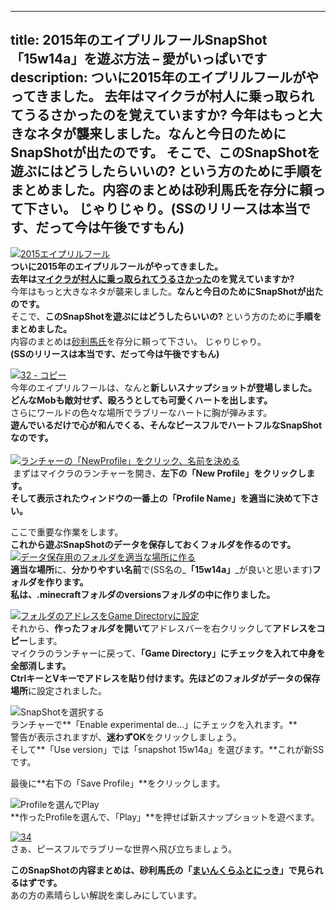 
---
title: 2015年のエイプリルフールSnapShot「15w14a」を遊ぶ方法 – 愛がいっぱいです
description: ついに2015年のエイプリルフールがやってきました。
 去年はマイクラが村人に乗っ取られてうるさかったのを覚えていますか?
 今年はもっと大きなネタが襲来しました。なんと今日のためにSnapShotが出たのです。
 そこで、このSnapShotを遊ぶにはどうしたらいいの? という方のために手順をまとめました。内容のまとめは砂利馬氏を存分に頼って下さい。 じゃりじゃり。(SSのリリースは本当です、だって今は午後ですもん)
---

[![2015エイプリルフール](https://cdn-ak.f.st-hatena.com/images/fotolife/s/sasigume/20210208/20210208152747.png)](#a/1/a11e969a.png "2015エイプリルフール")  
**ついに2015年のエイプリルフールがやってきました。**  
**去年は[マイクラが村人に乗っ取られてうるさかった](/38033944/)のを覚えていますか?**  
今年はもっと大きなネタが襲来しました。**なんと今日のためにSnapShotが出たのです。**  
そこで、**このSnapShotを遊ぶにはどうしたらいいの?** という方のために**手順をまとめました。**  
内容のまとめは[砂利馬氏](https://twitter.com/RavenTofu)を存分に頼って下さい。 じゃりじゃり。  
**(SSのリリースは本当です、だって今は午後ですもん)** 

[![32 - コピー](https://cdn-ak.f.st-hatena.com/images/fotolife/s/sasigume/20210208/20210208162253.png)](#d/7/d7cf891b.png "32 - コピー")  
今年のエイプリルフールは、なんと**新しいスナップショットが登場しました。**  
**どんなMobも敵対せず、殴ろうとしても可愛くハートを出します。**  
さらにワールドの色々な場所でラブリーなハートに胸が弾みます。  
**遊んでいるだけで心が和んでくる、そんなピースフルでハートフルなSnapShotなのです。**  
   
[![ランチャーの「NewProfile」をクリック、名前を決める](https://cdn-ak.f.st-hatena.com/images/fotolife/s/sasigume/20210208/20210208155306.jpg)](#b/9/b95a53f4.jpg "2015-4-1_20-0-3")  
 まずはマイクラのランチャーを開き、**左下の「New Profile」**をクリックします。  
そして表示されたウィンドウの一番上の**「Profile Name」を適当に決めて下さい。**

ここで重要な作業をします。  
**これから遊ぶSnapShotのデータを保存しておくフォルダを作るのです。**   
[![データ保存用のフォルダを適当な場所に作る](https://cdn-ak.f.st-hatena.com/images/fotolife/s/sasigume/20210208/20210208125532.jpg)](#0/c/0cc7178c.jpg "2015-4-1_20-1-38")  
**適当な場所**に、**分かりやすい名前**で(SS名の_**「15w14a」**_が良いと思います)**フォルダを作ります。**  
**私は、.minecraftフォルダのversionsフォルダの中に作りました。**

[![フォルダのアドレスをGame Directoryに設定](https://cdn-ak.f.st-hatena.com/images/fotolife/s/sasigume/20210208/20210208143617.jpg)](#7/0/7032050b.jpg "bandicam 2015-04-01 20-01-58-807")  
それから、**作ったフォルダを開いて**アドレスバーを右クリックして**アドレスをコピー**します。  
マイクラのランチャーに戻って、**「Game Directory」にチェックを入れて中身を全部消します。**  
**CtrlキーとVキーでアドレスを貼り付けます。**先ほどのフォルダが**データの保存場所**に設定されました。

![SnapShotを選択する](https://cdn-ak.f.st-hatena.com/images/fotolife/s/sasigume/20210208/20210208162226.jpg)  
ランチャーで**「Enable experimental de…」にチェックを入れます。**  
警告が表示されますが、**迷わずOK**をクリックしましょう。  
そして**「Use version」では「snapshot 15w14a」を選びます。**これが新SSです。

最後に**右下の「Save Profile」**をクリックします。

![Profileを選んでPlay](https://cdn-ak.f.st-hatena.com/images/fotolife/s/sasigume/20210208/20210208141804.jpg)  
**作ったProfileを選んで、「Play」**を押せば新スナップショットを遊べます。

[![34](https://cdn-ak.f.st-hatena.com/images/fotolife/s/sasigume/20210208/20210208145448.png)](#8/1/8116bf50.png "34")  
さぁ、ピースフルでラブリーな世界へ飛び立ちましょう。

**このSnapShotの内容まとめは、砂利馬氏の「[まいんくらふとにっき](http://ghasts.blog.fc2.com/)」で見られるはずです。**  
あの方の素晴らしい解説を楽しみにしています。
